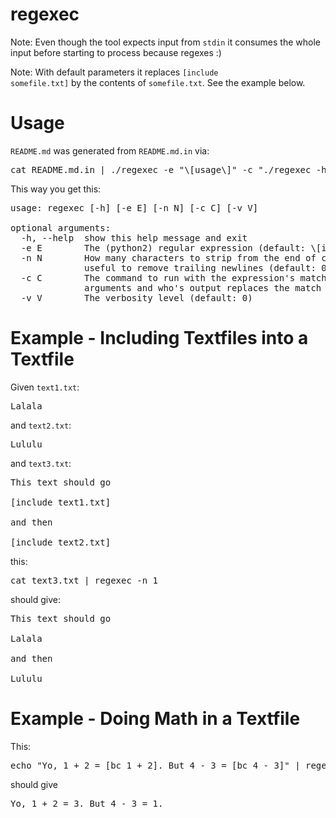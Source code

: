 # regexec

Note: Even though the tool expects input from <code>stdin</code> it consumes the whole input before starting to process because regexes :)

Note: With default parameters it replaces <code>[include somefile.txt]</code> by the contents of <code>somefile.txt</code>. See the example below.

# Usage

<code>README.md</code> was generated from <code>README.md.in</code> via:

<pre>
cat README.md.in | ./regexec -e "\[usage\]" -c "./regexec -h" -n 1 > README.md
</pre>

This way you get this:

<pre>
usage: regexec [-h] [-e E] [-n N] [-c C] [-v V]

optional arguments:
  -h, --help  show this help message and exit
  -e E        The (python2) regular expression (default: \[include (.+)\])
  -n N        How many characters to strip from the end of command outputs -
              useful to remove trailing newlines (default: 0)
  -c C        The command to run with the expression's match groups as
              arguments and who's output replaces the match (default: cat \1)
  -v V        The verbosity level (default: 0)
</pre>

# Example - Including Textfiles into a Textfile

Given <code>text1.txt</code>:

<pre>
Lalala
</pre>

and <code>text2.txt</code>:

<pre>
Lululu
</pre>

and <code>text3.txt</code>:

<pre>
This text should go

[include text1.txt]

and then

[include text2.txt]
</pre>

this:

<pre>
cat text3.txt | regexec -n 1
</pre>

should give:

<pre>
This text should go

Lalala

and then

Lululu
</pre>

# Example - Doing Math in a Textfile

This: 

<pre>
echo "Yo, 1 + 2 = [bc 1 + 2]. But 4 - 3 = [bc 4 - 3]" | regexec -e "\[bc (.*?)\]" -c "echo  \1  | bc"  -n 1
</pre>

should give 

<pre>
Yo, 1 + 2 = 3. But 4 - 3 = 1.
</pre>


